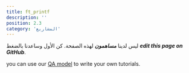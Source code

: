 ```yaml
---
title: ft_printf
description: ''
position: 2.3
category: 'المشاريع'
---
```


ليس لدينا ***مساهمون*** لهذه الصفحة. كن الأول وساعدنا بالضغط
 ***edit this page on GitHub***.

you can use our [QA model](guidelines/QA-Model) to write your own tutorials.
